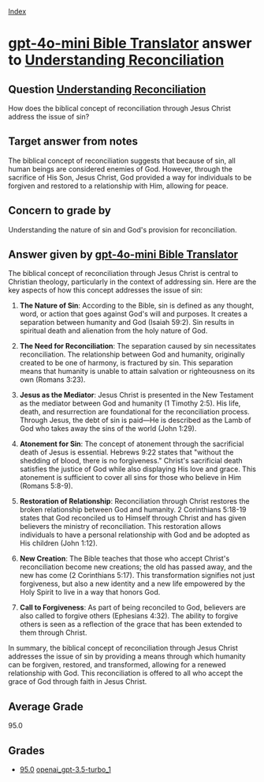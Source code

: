 
[Index](../../../index.md)
# [gpt-4o-mini Bible Translator](../../answering_models/gpt-4o-mini_Bible_Translator.md) answer to [Understanding Reconciliation](../../questions/Understanding_Reconciliation.md)

## Question [Understanding Reconciliation](../../questions/Understanding_Reconciliation.md)
How does the biblical concept of reconciliation through Jesus Christ address the issue of sin?

## Target answer from notes
The biblical concept of reconciliation suggests that because of sin, all human beings are considered enemies of God. However, through the sacrifice of His Son, Jesus Christ, God provided a way for individuals to be forgiven and restored to a relationship with Him, allowing for peace.

## Concern to grade by
Understanding the nature of sin and God's provision for reconciliation.

## Answer given by [gpt-4o-mini Bible Translator](../../answering_models/gpt-4o-mini_Bible_Translator.md)
The biblical concept of reconciliation through Jesus Christ is central to Christian theology, particularly in the context of addressing sin. Here are the key aspects of how this concept addresses the issue of sin:

1. **The Nature of Sin**: According to the Bible, sin is defined as any thought, word, or action that goes against God's will and purposes. It creates a separation between humanity and God (Isaiah 59:2). Sin results in spiritual death and alienation from the holy nature of God.

2. **The Need for Reconciliation**: The separation caused by sin necessitates reconciliation. The relationship between God and humanity, originally created to be one of harmony, is fractured by sin. This separation means that humanity is unable to attain salvation or righteousness on its own (Romans 3:23).

3. **Jesus as the Mediator**: Jesus Christ is presented in the New Testament as the mediator between God and humanity (1 Timothy 2:5). His life, death, and resurrection are foundational for the reconciliation process. Through Jesus, the debt of sin is paid—He is described as the Lamb of God who takes away the sins of the world (John 1:29).

4. **Atonement for Sin**: The concept of atonement through the sacrificial death of Jesus is essential. Hebrews 9:22 states that "without the shedding of blood, there is no forgiveness." Christ's sacrificial death satisfies the justice of God while also displaying His love and grace. This atonement is sufficient to cover all sins for those who believe in Him (Romans 5:8-9).

5. **Restoration of Relationship**: Reconciliation through Christ restores the broken relationship between God and humanity. 2 Corinthians 5:18-19 states that God reconciled us to Himself through Christ and has given believers the ministry of reconciliation. This restoration allows individuals to have a personal relationship with God and be adopted as His children (John 1:12).

6. **New Creation**: The Bible teaches that those who accept Christ's reconciliation become new creations; the old has passed away, and the new has come (2 Corinthians 5:17). This transformation signifies not just forgiveness, but also a new identity and a new life empowered by the Holy Spirit to live in a way that honors God.

7. **Call to Forgiveness**: As part of being reconciled to God, believers are also called to forgive others (Ephesians 4:32). The ability to forgive others is seen as a reflection of the grace that has been extended to them through Christ.

In summary, the biblical concept of reconciliation through Jesus Christ addresses the issue of sin by providing a means through which humanity can be forgiven, restored, and transformed, allowing for a renewed relationship with God. This reconciliation is offered to all who accept the grace of God through faith in Jesus Christ.

## Average Grade
95.0

## Grades
 * [95.0](./Understanding_Reconciliation_grades/openai_gpt-3.5-turbo_1.md) [openai_gpt-3.5-turbo_1](../../grading_models/openai_gpt-3.5-turbo_1.md)
